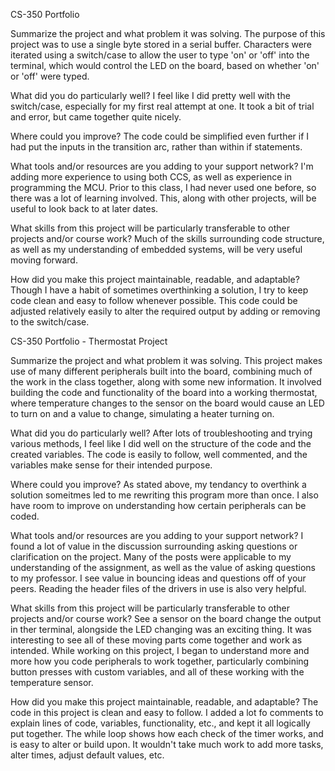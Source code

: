 CS-350 Portfolio


Summarize the project and what problem it was solving.
The purpose of this project was to use a single byte stored in a serial buffer. Characters were iterated using a switch/case to allow the user to type 'on' or 'off' into the terminal, which would control the LED on the board, based on whether 'on' or 'off' were typed.

What did you do particularly well?
I feel like I did pretty well with the switch/case, especially for my first real attempt at one. It took a bit of trial and error, but came together quite nicely.

Where could you improve?
The code could be simplified even further if I had put the inputs in the transition arc, rather than within if statements.

What tools and/or resources are you adding to your support network?
I'm adding more experience to using both CCS, as well as experience in programming the MCU. Prior to this class, I had never used one before, so there was a lot of learning involved. This, along with other projects, will be useful to look back to at later dates.

What skills from this project will be particularly transferable to other projects and/or course work?
Much of the skills surrounding code structure, as well as my understanding of embedded systems, will be very useful moving forward.

How did you make this project maintainable, readable, and adaptable?
Though I have a habit of sometimes overthinking a solution, I try to keep code clean and easy to follow whenever possible. This code could be adjusted relatively easily to alter the required output by adding or removing to the switch/case.

CS-350 Portfolio - Thermostat Project



Summarize the project and what problem it was solving.
This project makes use of many different peripherals built into the board, combining much of the work in the class together, along with some new information. It involved building the code and functionality of the board into a working thermostat, where temperature changes to the sensor on the board would cause an LED to turn on and a value to change, simulating a heater turning on.

What did you do particularly well?
After lots of troubleshooting and trying various methods, I feel like I did well on the structure of the code and the created variables. The code is easily to follow, well commented, and the variables make sense for their intended purpose.

Where could you improve?
As stated above, my tendancy to overthink a solution someitmes led to me rewriting this program more than once. I also have room to improve on understanding how certain peripherals can be coded.

What tools and/or resources are you adding to your support network?
I found a lot of value in the discussion surrounding asking questions or clarification on the project. Many of the posts were applicable to my understanding of the assignment, as well as the value of asking questions to my professor. I see value in bouncing ideas and questions off of your peers. Reading the header files of the drivers in use is also very helpful.

What skills from this project will be particularly transferable to other projects and/or course work?
See a sensor on the board change the output in ther terminal, alongside the LED changing was an exciting thing. It was interesting to see all of these moving parts come together and work as intended. While working on this project, I began to understand more and more how you code peripherals to work together, particularly combining button presses with custom variables, and all of these working with the temperature sensor.

How did you make this project maintainable, readable, and adaptable?
The code in this project is clean and easy to follow. I added a lot fo comments to explain lines of code, variables, functionality, etc., and kept it all logically put together. The while loop shows how each check of the timer works, and is easy to alter or build upon. It wouldn't take much work to add more tasks, alter times, adjust default values, etc.
